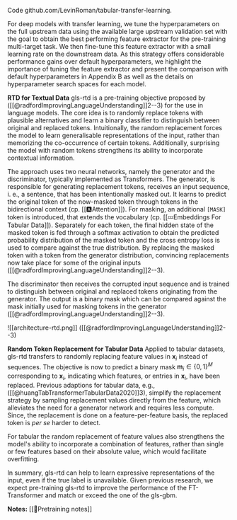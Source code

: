 
Code github.com/LevinRoman/tabular-transfer-learning.

For deep models with transfer learning, we tune the hyperparameters on the full upstream data using the available large upstream validation set with the goal to obtain the best performing feature extractor for the pre-training multi-target task. We then fine-tune this feature extractor with a small learning rate on the downstream data. As this strategy offers considerable performance gains over default hyperparameters, we highlight the importance of tuning the feature extractor and present the comparison with default hyperparameters in Appendix B as well as the details on hyperparameter search spaces for each model.




**RTD for Textual Data**
gls-rtd is a pre-training objective proposed by ([[@radfordImprovingLanguageUnderstanding]]2--3) for the use in language models. The core idea is to randomly replace tokens with plausible alternatives and learn a binary classifier to distinguish between original and replaced tokens. Intuitionally, the random replacement forces the model to learn generalisable representations of the input, rather than memorizing the co-occurrence of certain tokens. Additionally, surprising the model with random tokens strengthens its ability to incorporate contextual information.

The approach uses two neural networks, namely the generator and the discriminator, typically implemented as Transformers.  The generator, is responsible for generating replacement tokens, receives an input sequence, i. e., a sentence, that has been intentionally masked out. It learns to predict the original token of the now-masked token through tokens in the bidirectional context (cp. [[🅰️Attention]]). For masking, an additional $\mathtt{[MASK]}$ token is introduced, that extends the vocabulary (cp. [[💤Embeddings For Tabular Data]]). Separately for each token, the final hidden state of the masked token is fed through a softmax activation to obtain the predicted probability distribution of the masked token and the cross entropy loss is used to compare against the true distribution. By replacing the masked token with a token from the generator distribution, convincing replacements now take place for some of the original inputs ([[@radfordImprovingLanguageUnderstanding]]2--3).  

The discriminator then receives the corrupted input sequence and is trained to distinguish between original and replaced tokens originating from the generator. The output is a binary mask which can be compared against the mask initially used for masking tokens in the generator ([[@radfordImprovingLanguageUnderstanding]]2--3).

![[architecture-rtd.png]]
([[@radfordImprovingLanguageUnderstanding]]2--3)

**Random Token Replacement for Tabular Data**
Applied to tabular datasets, gls-rtd transfers to randomly replacing feature values in $\mathbf{x}_{i}$ instead of sequences. The objective is now to predict a binary mask $\mathbf{m}_{i}\in \{0,1\}^{M}$ corresponding to $\mathbf{x}_{i}$, indicating which features, or entries in $\mathbf{x}_{i}$, have been replaced. Previous adaptions for tabular data, e.g., ([[@huangTabTransformerTabularData2020]]3), simplify the replacement strategy by sampling replacement values directly from the feature, which alleviates the need for a generator network and requires less compute. Since, the replacement is done on a feature-per-feature basis, the replaced token is *per se* harder to detect.

For tabular the random replacement of feature values also strengthens the model's ability to incorporate a combination of features, rather than single or few features based on their absolute value, which would facilitate overfitting.

In summary, gls-rtd can help to learn expressive representations of the input, even if the true label is unavailable. Given previous research, we expect pre-training gls-rtd to improve the performance of the FT-Transformer and match or exceed the one of the gls-gbm.

**Notes:**
[[🤖Pretraining notes]]


